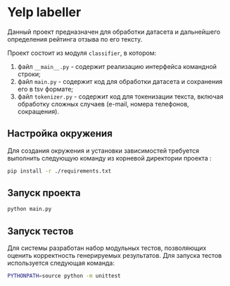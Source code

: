 # Yelp labeller

Данный проект предназначен для обработки датасета и дальнейшего определения рейтинга отзыва по его тексту.

Проект состоит из модуля `classifier`, в котором: 
1. файл `__main__.py` - содержит реализацию интерфейса командной строки;
2. файл `main.py` - содержит код для обработки датасета и сохранения его в tsv формате;
3. файл `tokenizer.py` - содержит код для токенизации текста, включая обработку сложных случаев (e-mail, номера телефонов, сокращения).

## Настройка окружения

Для создания окружения и установки зависимостей требуется выполнить следующую команду из корневой директории проекта :

```sh
pip install -r ./requirements.txt
```

## Запуск проекта

```sh
python main.py
```

## Запуск тестов

Для системы разработан набор модульных тестов, позволяющих оценить корректность генерируемых результатов. Для запуска тестов используется следующая команда:

```sh
PYTHONPATH=source python -m unittest
```